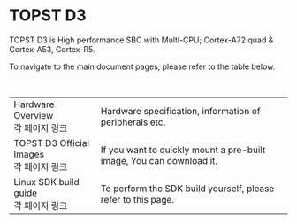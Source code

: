 # TOPST D3 

TOPST D3  is High performance SBC with Multi-CPU; Cortex-A72 quad & Cortex-A53, Cortex-R5.  


To navigate to the main document pages, please refer to the table below.

<br/>

<table>
  <tr>
    <td>
      Hardware Overview  
      <br/>
      각 페이지 링크
    </td>
    <td>
      Hardware specification, information of peripherals etc.
    </td>
  </tr>
  <tr>
    <td>
      TOPST D3 Official Images
      <br/>
       각 페이지 링크
    </td>
    <td>
      If you want to quickly mount a pre-built image, You can download it.
    </td>
  </tr>
  <tr>
    <td>
      Linux SDK build guide
      <br/>
      각 페이지 링크
    </td>
    <td>
      To perform the SDK build yourself, please refer to this page.
    </td>
  </tr>
</table>

